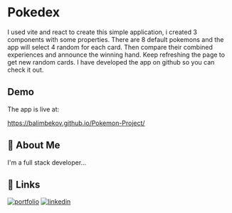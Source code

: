 # Pokedex

I used vite and react to create this simple application, i created 3 components with some properties.
There are 8 default pokemons and the app will select 4 random for each card. Then compare their combined experiences and announce the winning hand. Keep refreshing the page to get new random cards.
I have developed the app on github so you can check it out.

## Demo

The app is live at:

https://balimbekov.github.io/Pokemon-Project/
## 🚀 About Me
I'm a full stack developer...


## 🔗 Links
[![portfolio](https://img.shields.io/badge/my_portfolio-000?style=for-the-badge&logo=ko-fi&logoColor=white)]()
[![linkedin](https://img.shields.io/badge/linkedin-0A66C2?style=for-the-badge&logo=linkedin&logoColor=white)](https://www.linkedin.com/in/bekmambet-alimbekov-00a1b924b/)
